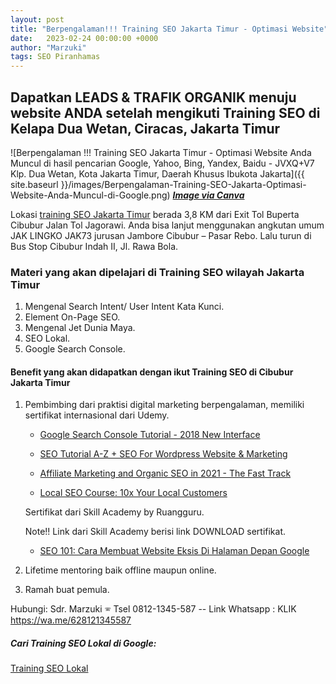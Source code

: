```yaml
---
layout: post
title: "Berpengalaman!!! Training SEO Jakarta Timur - Optimasi Website"
date:   2023-02-24 00:00:00 +0000
author: "Marzuki"
tags: SEO Piranhamas
---
```

## Dapatkan LEADS & TRAFIK ORGANIK menuju website ANDA setelah mengikuti Training SEO di Kelapa Dua Wetan, Ciracas, Jakarta Timur

![Berpengalaman !!! Training SEO Jakarta Timur - Optimasi Website Anda Muncul di hasil pencarian Google, Yahoo, Bing, Yandex, Baidu - JVXQ+V7 Klp. Dua Wetan, Kota Jakarta Timur, Daerah Khusus Ibukota Jakarta]({{ site.baseurl }}/images/Berpengalaman-Training-SEO-Jakarta-Optimasi-Website-Anda-Muncul-di-Google.png) ***<u>Image via Canva</u>***

Lokasi <a href="https://dma.pages.dev/" target="_blank">training SEO Jakarta Timur</a> berada 3,8 KM dari Exit Tol Buperta Cibubur Jalan Tol Jagorawi. Anda bisa lanjut menggunakan angkutan umum JAK LINGKO JAK73 jurusan Jambore Cibubur – Pasar Rebo. Lalu turun di Bus Stop Cibubur Indah II, Jl. Rawa Bola.

### Materi yang akan dipelajari di Training SEO wilayah Jakarta Timur

1. Mengenal Search Intent/ User Intent Kata Kunci.
2. Element On-Page SEO.
3. Mengenal Jet Dunia Maya.
4. SEO Lokal.
5. Google Search Console.

#### Benefit yang akan didapatkan dengan ikut Training SEO di Cibubur Jakarta Timur

1. Pembimbing dari praktisi digital marketing berpengalaman, memiliki sertifikat internasional dari Udemy.
    - <a href="https://www.udemy.com/certificate/UC-9a90b3f0-b2d2-49d0-96b6-37c6b7770861/" rel="nofollow" target="_blank">Google Search Console Tutorial - 2018 New Interface</a>

    - <a href="https://www.udemy.com/certificate/UC-5a6ea32c-31f0-4a29-93bb-5c8f2744ea7a/" rel="nofollow" target="_blank">SEO Tutorial A-Z + SEO For Wordpress Website & Marketing</a>

    - <a href="https://www.udemy.com/certificate/UC-fcca34c5-94be-4806-970a-56e3f2c6127c/" rel="nofollow" target="_blank">Affiliate Marketing and Organic SEO in 2021 - The Fast Track</a>

    - <a href="https://www.udemy.com/certificate/UC-d7aa3cb8-a685-423d-a23e-8577cfe441b4/" rel="nofollow" target="_blank">Local SEO Course: 10x Your Local Customers</a>

    Sertifikat dari Skill Academy by Ruangguru.

    Note!! Link dari Skill Academy berisi link DOWNLOAD sertifikat.
    - <a href="https://img-certificate.ruangguru.com/GEBEB767EQKJAGL7/CERT-0WBS1ZTS.jpg?orig=1" rel="nofollow" target="_blank">SEO 101: Cara Membuat Website Eksis Di Halaman Depan Google</a>


2. Lifetime mentoring baik offline maupun online.
3. Ramah buat pemula.

Hubungi: Sdr. Marzuki
&#128382; Tsel 0812-1345-587 --
Link Whatsapp : KLIK <a href="https://wa.me/628121345587" rel="nofollow" target="_blank">https://wa.me/628121345587</a>

##### Cari Training SEO Lokal di Google:

<a href="https://www.google.com/search?q=training+seo+lokal" target="_blank">Training SEO Lokal</a>